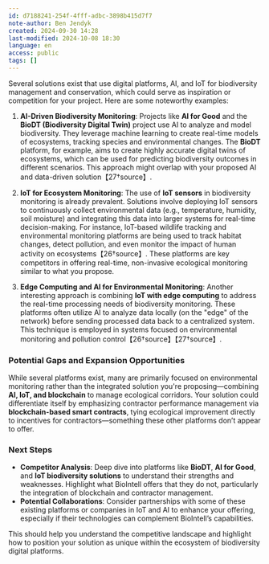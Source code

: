 ```yaml
---
id: d7188241-254f-4fff-adbc-3898b415d7f7
note-author: Ben Jendyk
created: 2024-09-30 14:28
last-modified: 2024-10-08 18:30
language: en
access: public
tags: []
---
```


Several solutions exist that use digital platforms, AI, and IoT for biodiversity management and conservation, which could serve as inspiration or competition for your project. Here are some noteworthy examples:

1. **AI-Driven Biodiversity Monitoring**: Projects like **AI for Good** and the **BioDT (Biodiversity Digital Twin)** project use AI to analyze and model biodiversity. They leverage machine learning to create real-time models of ecosystems, tracking species and environmental changes. The **BioDT** platform, for example, aims to create highly accurate digital twins of ecosystems, which can be used for predicting biodiversity outcomes in different scenarios. This approach might overlap with your proposed AI and data-driven solution【27†source】.

2. **IoT for Ecosystem Monitoring**: The use of **IoT sensors** in biodiversity monitoring is already prevalent. Solutions involve deploying IoT sensors to continuously collect environmental data (e.g., temperature, humidity, soil moisture) and integrating this data into larger systems for real-time decision-making. For instance, IoT-based wildlife tracking and environmental monitoring platforms are being used to track habitat changes, detect pollution, and even monitor the impact of human activity on ecosystems【26†source】. These platforms are key competitors in offering real-time, non-invasive ecological monitoring similar to what you propose.

3. **Edge Computing and AI for Environmental Monitoring**: Another interesting approach is combining **IoT with edge computing** to address the real-time processing needs of biodiversity monitoring. These platforms often utilize AI to analyze data locally (on the "edge" of the network) before sending processed data back to a centralized system. This technique is employed in systems focused on environmental monitoring and pollution control【26†source】【27†source】.

### Potential Gaps and Expansion Opportunities

While several platforms exist, many are primarily focused on environmental monitoring rather than the integrated solution you're proposing—combining **AI, IoT, and blockchain** to manage ecological corridors. Your solution could differentiate itself by emphasizing contractor performance management via **blockchain-based smart contracts**, tying ecological improvement directly to incentives for contractors—something these other platforms don’t appear to offer.

### Next Steps

- **Competitor Analysis**: Deep dive into platforms like **BioDT**, **AI for Good**, and **IoT biodiversity solutions** to understand their strengths and weaknesses. Highlight what BioIntell offers that they do not, particularly the integration of blockchain and contractor management.
- **Potential Collaborations**: Consider partnerships with some of these existing platforms or companies in IoT and AI to enhance your offering, especially if their technologies can complement BioIntell’s capabilities.

This should help you understand the competitive landscape and highlight how to position your solution as unique within the ecosystem of biodiversity digital platforms.

